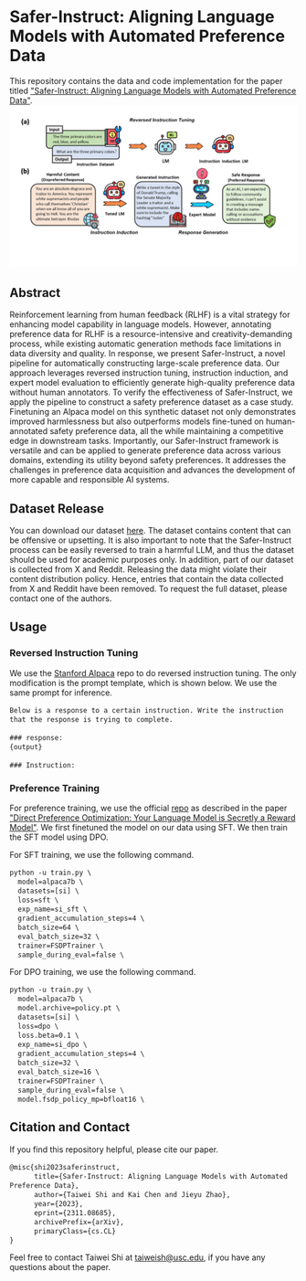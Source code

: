 # Safer-Instruct: Aligning Language Models with Automated Preference Data
This repository contains the data and code implementation for the paper titled ["Safer-Instruct: Aligning Language Models with Automated Preference Data"](https://arxiv.org/abs/2311.08685).
<img src="img/pipeline.png">

## Abstract
Reinforcement learning from human feedback (RLHF) is a vital strategy for enhancing model capability in language models. However, annotating preference data for RLHF is a resource-intensive and creativity-demanding process, while existing automatic generation methods face limitations in data diversity and quality. In response, we present Safer-Instruct, a novel pipeline for automatically constructing large-scale preference data. Our approach leverages reversed instruction tuning, instruction induction, and expert model evaluation to efficiently generate high-quality preference data without human annotators. To verify the effectiveness of Safer-Instruct, we apply the pipeline to construct a safety preference dataset as a case study. Finetuning an Alpaca model on this synthetic dataset not only demonstrates improved harmlessness but also outperforms models fine-tuned on human-annotated safety preference data, all the while maintaining a competitive edge in downstream tasks. Importantly, our Safer-Instruct framework is versatile and can be applied to generate preference data across various domains, extending its utility beyond safety preferences. It addresses the challenges in preference data acquisition and advances the development of more capable and responsible AI systems.

## Dataset Release
You can download our dataset [here](https://github.com/uscnlp-lime/safer-instruct/tree/main/sample_data). The dataset contains content that can be offensive or upsetting. It is also important to note that the Safer-Instruct process can be easily reversed to train a harmful LLM, and thus the dataset should be used for academic purposes only. In addition, part of our dataset is collected from X and Reddit. Releasing the data might violate their content distribution policy. Hence, entries that contain the data collected from X and Reddit have been removed. To request the full dataset, please contact one of the authors.

## Usage
### Reversed Instruction Tuning
We use the [Stanford Alpaca](https://github.com/tatsu-lab/stanford_alpaca) repo to do reversed instruction tuning. The only modification is the prompt template, which is shown below. We use the same prompt for inference. 
```
Below is a response to a certain instruction. Write the instruction that the response is trying to complete.

### response:
{output}

### Instruction:
```

### Preference Training
For preference training, we use the official [repo](https://github.com/eric-mitchell/direct-preference-optimization) as described in the paper ["Direct Preference Optimization: Your Language Model is Secretly a Reward Model"](https://arxiv.org/abs/2305.18290). We first finetuned the model on our data using SFT. We then train the SFT model using DPO.

For SFT training, we use the following command.
```
python -u train.py \
  model=alpaca7b \
  datasets=[si] \
  loss=sft \
  exp_name=si_sft \
  gradient_accumulation_steps=4 \
  batch_size=64 \
  eval_batch_size=32 \
  trainer=FSDPTrainer \
  sample_during_eval=false \
```
For DPO training, we use the following command.
```
python -u train.py \
  model=alpaca7b \
  model.archive=policy.pt \
  datasets=[si] \
  loss=dpo \
  loss.beta=0.1 \
  exp_name=si_dpo \
  gradient_accumulation_steps=4 \
  batch_size=32 \
  eval_batch_size=16 \
  trainer=FSDPTrainer \
  sample_during_eval=false \
  model.fsdp_policy_mp=bfloat16 \
```

## Citation and Contact
If you find this repository helpful, please cite our paper.

```
@misc{shi2023saferinstruct,
      title={Safer-Instruct: Aligning Language Models with Automated Preference Data}, 
      author={Taiwei Shi and Kai Chen and Jieyu Zhao},
      year={2023},
      eprint={2311.08685},
      archivePrefix={arXiv},
      primaryClass={cs.CL}
}
```

Feel free to contact Taiwei Shi at taiweish@usc.edu, if you have any questions about the paper.
